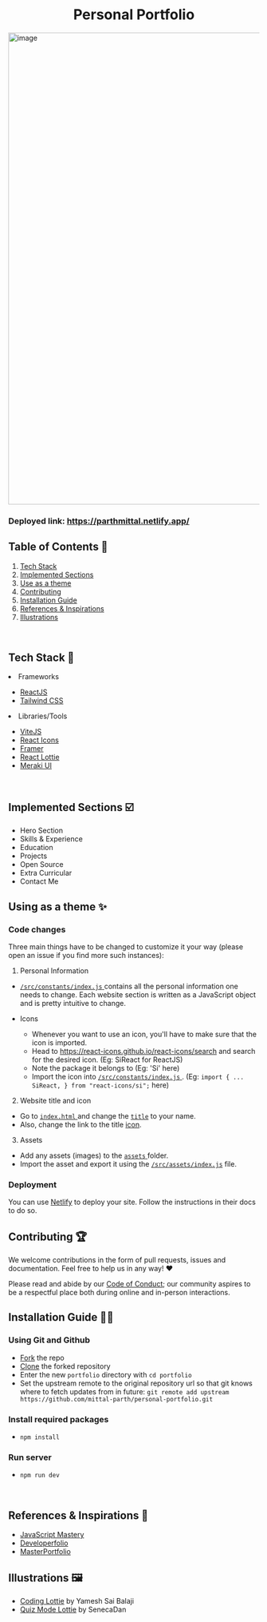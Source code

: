 <h1 align="center"> Personal Portfolio </h1>

<img width="945" alt="image" src="https://user-images.githubusercontent.com/76661350/193249886-79f3d04a-47c0-4b4b-93a6-23c32cf762f1.png">

### Deployed link: https://parthmittal.netlify.app/

## Table of Contents 📁

1. [Tech Stack](https://github.com/mittal-parth/personal-portfolio/blob/main/readme.md#tech-stack)
2. [Implemented Sections](https://github.com/mittal-parth/personal-portfolio/blob/main/readme.md#implemented-sections)
3. [Use as a theme](https://github.com/mittal-parth/personal-portfolio/blob/main/readme.md#use-as-a-theme)
4. [Contributing](https://github.com/mittal-parth/personal-portfolio/blob/main/readme.md#contributing)
5. [Installation Guide](https://github.com/mittal-parth/personal-portfolio/blob/main/readme.md#installation-guide) 
6. [References & Inspirations](https://github.com/mittal-parth/personal-portfolio/blob/main/readme.md#references--inspirations)
7. [Illustrations](https://github.com/mittal-parth/personal-portfolio/blob/main/readme.md#illustrations)
<br>

## Tech Stack 🧰

<li>Frameworks</li>
    <ul>
        <li><a href="https://reactjs.org/" target="_blank">ReactJS</a></li>
        <li><a href="https://tailwindcss.com/" target="_blank">Tailwind CSS</a></li>
    </ul>
<li>Libraries/Tools</li>
    <ul>
        <li><a href="https://vitejs.dev/" target="_blank">ViteJS</a></li>
        <li><a href="https://react-icons.github.io/react-icons" target="_blank">React Icons</a></li>
        <li><a href="https://www.framer.com/" target="_blank">Framer</a></li>
        <li><a href="https://www.npmjs.com/package/react-lottie" target="_blank">React Lottie</a></li>
        <li><a href="https://merakiui.com/components/" target="_blank">Meraki UI</a></li>
    </ul>
</ul>
<br/>

## Implemented Sections ☑️
- Hero Section
- Skills & Experience
- Education
- Projects
- Open Source
- Extra Curricular
- Contact Me

## Using as a theme ✨

### Code changes
Three main things have to be changed to customize it your way (please open an issue if you find more such instances): 
1. Personal Information
  - <a href="https://github.com/mittal-parth/personal-portfolio/blob/main/src/constants/index.js" target="_blank"> `/src/constants/index.js` </a> contains all the      personal information one needs to change. Each website section is written as a JavaScript object and is pretty intuitive to change.

  - Icons
    - Whenever you want to use an icon, you'll have to make sure that the icon is imported. 
    - Head to <a href="https://react-icons.github.io/react-icons/search" target="_blank">https://react-icons.github.io/react-icons/search</a> and search for the desired icon. (Eg: SiReact for ReactJS)
    - Note the package it belongs to (Eg: 'Si' here)
    - Import the icon into <a href="https://github.com/mittal-parth/personal-portfolio/blob/main/src/constants/index.js" target="_blank"> `/src/constants/index.js` </a>. (Eg: `import { ...
    SiReact,
    } from "react-icons/si";` here)
    
2. Website title and icon
 - Go to <a href="https://github.com/mittal-parth/personal-portfolio/blob/main/index.html" target="_blank"> `index.html` </a> and change the <a href="https://github.com/mittal-parth/personal-portfolio/blob/main/index.html#L7">`title`</a> to your name. 
 - Also, change the link to the title <a href="https://github.com/mittal-parth/personal-portfolio/blob/main/index.html#L5" target="_blank">icon</a>.
   
3. Assets
 - Add any assets (images) to the <a href="https://github.com/mittal-parth/personal-portfolio/tree/main/src/assets" target="_blank"> `assets` </a> folder.
 - Import the asset and export it using the <a href="https://github.com/mittal-parth/personal-portfolio/blob/main/src/assets/index.js" target="_blank">`/src/assets/index.js`</a> file.

### Deployment 

You can use [Netlify](https://docs.netlify.com/) to deploy your site. Follow the instructions in their docs to do so.

## Contributing 🏆

We welcome contributions in the form of pull requests, issues and documentation. Feel free to help us in any way! ❤️

Please read and abide by our [Code of Conduct](https://github.com/mittal-parth/personal-portfolio/blob/main/CODE_OF_CONDUCT.md); 
our community aspires to be a respectful place both during online and in-person interactions.

## Installation Guide 🧑‍💻

### Using Git and Github

- [Fork](https://docs.github.com/en/get-started/quickstart/fork-a-repo) the repo
- [Clone](https://docs.github.com/en/get-started/quickstart/contributing-to-projects#cloning-a-fork) the forked repository
- Enter the new `portfolio` directory with `cd portfolio`
- Set the upstream remote to the original repository url so that git knows where to fetch updates from in future: `git remote add upstream https://github.com/mittal-parth/personal-portfolio.git`

### Install required packages
- `npm install`

### Run server
- `npm run dev`

<br/>

## References & Inspirations 👏
- [JavaScript Mastery](https://youtu.be/_oO4Qi5aVZs)
- [Developerfolio](https://developerfolio.js.org/)
- [MasterPortfolio](https://github.com/ashutosh1919/masterPortfolio)

## Illustrations 🖼️
- [Coding Lottie](https://lottiefiles.com/90189-coding) by Yamesh Sai Balaji
- [Quiz Mode Lottie](https://lottiefiles.com/92377-quiz-mode) by SenecaDan

